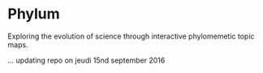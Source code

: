 # Phylum

Exploring the evolution of science through interactive phylomemetic topic maps.

... updating repo on jeudi 15nd september 2016
